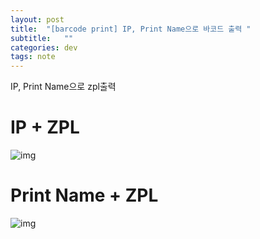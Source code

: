 ```yaml
---
layout: post
title:  "[barcode print] IP, Print Name으로 바코드 출력 "
subtitle:   ""
categories: dev
tags: note
--- 
```


IP, Print Name으로 zpl출력


# IP + ZPL

![img](https://chung10kr.github.io/assets/img/2021-09-15-1.jpg)


# Print Name + ZPL
![img](https://chung10kr.github.io/assets/img/2021-09-15-2.jpg)
